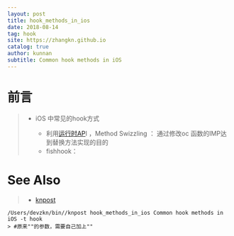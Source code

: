 ```yaml
---
layout: post
title: hook_methods_in_ios
date: 2018-08-14
tag: hook
site: https://zhangkn.github.io
catalog: true
author: kunnan
subtitle: Common hook methods in iOS
---
```




# 前言

> * iOS    中常见的hook方式
>
>   *  利用[运行时AP](https://kunnan.github.io/tags/#Runtime)I ，Method Swizzling ：  通过修改oc 函数的IMP达到替换方法实现的目的
>   *  fishhook： 
>
>   

# See Also 

>* [knpost](https://github.com/zhangkn/KNBin/blob/master/knpost) 
>
```
/Users/devzkn/bin//knpost hook_methods_in_ios Common hook methods in iOS -t hook
> #原来""的参数，需要自己加上""
```

